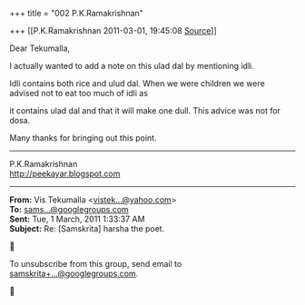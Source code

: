 +++
title = "002 P.K.Ramakrishnan"

+++
[[P.K.Ramakrishnan	2011-03-01, 19:45:08 [Source](https://groups.google.com/g/samskrita/c/OzuIKC5FIto)]]



Dear Tekumalla,

  

I actually wanted to add a note on this ulad dal by mentioning idli.

Idli contains both rice and ulud dal. When we were children we were advised not to eat too much of idli as

it contains ulad dal and that it will make one dull. This advice was not for dosa.

  

Many thanks for bringing out this point.



-----------------------------------  
P.K.Ramakrishnan  
<http://peekayar.blogspot.com>

  

  

------------------------------------------------------------------------

**From:** Vis Tekumalla \<[vistek...@yahoo.com]()\>  
**To:** [sams...@googlegroups.com]()  
**Sent:** Tue, 1 March, 2011 1:33:37 AM  
**Subject:** Re: \[Samskrita\] harsha the poet.  



To unsubscribe from this group, send email to [samskrita+...@googlegroups.com]().



